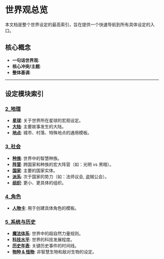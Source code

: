 # 世界观总览

本文档是整个世界设定的最高索引，旨在提供一个快速导航到所有具体设定的入口。

## 核心概念

- **一句话世界观**: 
- **核心冲突/主题**: 
- **整体基调**: 

---

## 设定模块索引

### [2_地理](./2_地理/)

- **[星球](./2_地理/模板-星球.md)**: 关于世界所在星球的宏观设定。
- **[大陆](./2_地理/模板-大陆.md)**: 主要故事发生的大陆。
- **[地点](./2_地理/模板-地点.md)**: 城市、村落、特殊地点的通用模板。

### [3_社会](./3_社会/)

- **[种族](./3_社会/模板-种族.md)**: 世界中的智慧种族。
- **[阵营](./3_社会/模板-阵营.md)**: 跨国家和种族的宏大阵营（如：光明 vs 黑暗）。
- **[国家](./3_社会/模板-国家.md)**: 主要的国家实体。
- **[派系](./3_社会/模板-派系.md)**: 次于国家的势力（如：法师议会, 盗贼公会）。
- **[组织](./3_社会/模板-组织.md)**: 更小、更具体的组织。

### [4_角色](./4_角色/)

- **[人物卡](./4_角色/模板-人物卡.md)**: 用于创建具体角色的模板。

### [5_系统与历史](./5_系统与历史/)

- **[魔法体系](./5_系统与与历史/模板-魔法体系.md)**: 世界中的超自然力量规则。
- **[科技水平](./5_系统与历史/模板-科技水平.md)**: 世界的科技发展程度。
- **[历史年表](./5_系统与历史/模板-历史年表.md)**: 关键历史事件的时间线。
- **[物种 & 怪物](./5_系统与历史/模板-物种&怪物.md)**: 非智慧生物和敌对生物的设定。